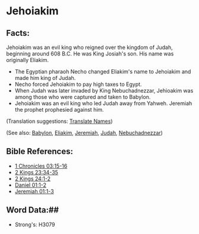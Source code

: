 # Jehoiakim #

## Facts: ##

Jehoiakim was an evil king who reigned over the kingdom of Judah, beginning around 608 B.C. He was King Josiah's son. His name was originally Eliakim.

* The Egyptian pharaoh Necho changed Eliakim's name to Jehoiakim and made him king of Judah.
* Necho forced Jehoiakim to pay high taxes to Egypt.
* When Judah was later invaded by King Nebuchadnezzar, Jehioakim was among those who were captured and taken to Babylon.
* Jehoiakim was an evil king who led Judah away from Yahweh. Jeremiah the prophet prophesied against him.

(Translation suggestions: [Translate Names](rc://en/ta/man/translate/translate-names))

(See also: [Babylon](babylon.md), [Eliakim](eliakim.md), [Jeremiah](jeremiah.md), [Judah](kingdomofjudah.md), [Nebuchadnezzar](nebuchadnezzar.md))

## Bible References: ##

* [1 Chronicles 03:15-16](rc://en/tn/help/1ch/03/15)
* [2 Kings 23:34-35](rc://en/tn/help/2ki/23/34)
* [2 Kings 24:1-2](rc://en/tn/help/2ki/24/01)
* [Daniel 01:1-2](rc://en/tn/help/dan/01/01)
* [Jeremiah 01:1-3](rc://en/tn/help/jer/01/01)

## Word Data:##

* Strong's: H3079
